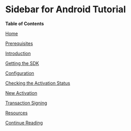 <!-- begin remove -->
# Sidebar for Android Tutorial
<!-- end -->

**Table of Contents**

[Home](Android-Tutorial.md#)

[Prerequisites](Android-Tutorial.md#prerequisites)

[Introduction](Android-Tutorial.md#introduction)

[Getting the SDK](Android-Tutorial.md#getting-the-sdk)

[Configuration](Android-Tutorial.md#configuration)

[Checking the Activation Status](Android-Tutorial.md#checking-the-activation-status)

[New Activation](Android-Tutorial.md#new-activation)

[Transaction Signing](Android-Tutorial.md#transaction-signing)

[Resources](Android-Tutorial.md#resources)

[Continue Reading](Android-Tutorial.md#continue-reading)
